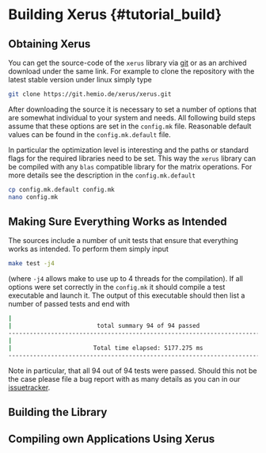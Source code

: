 # Building Xerus                                 {#tutorial_build}

## Obtaining Xerus

You can get the source-code of the `xerus` library via [git](https://git.hemio.de/xerus/xerus/tree/master) or as an archived download under the same link. For example to 
clone the repository with the latest stable version under linux simply type
~~~.sh
git clone https://git.hemio.de/xerus/xerus.git
~~~

After downloading the source it is necessary to set a number of options that are somewhat individual to your system and needs. All following build steps assume that these
options are set in the `config.mk` file. Reasonable default values can be found in the `config.mk.default` file.

In particular the optimization level is interesting and the paths or standard flags for the required libraries need to be set. This way the `xerus` library can be compiled with any
`blas` compatible library for the matrix operations. For more details see the description in the `config.mk.default`
~~~.sh
cp config.mk.default config.mk
nano config.mk
~~~


## Making Sure Everything Works as Intended
The sources include a number of unit tests that ensure that everything works as intended. To perform them simply input
~~~.sh
make test -j4
~~~
(where `-j4` allows make to use up to 4 threads for the compilation). If all options were set correctly in the `config.mk` it should compile a test executable and launch it.
The output of this executable should then list a number of passed tests and end with
~~~.sh
|
|                        total summary 94 of 94 passed                     
-------------------------------------------------------------------------------
|
|                       Total time elapsed: 5177.275 ms                    
-------------------------------------------------------------------------------
~~~
Note in particular, that all 94 out of 94 tests were passed. Should this not be the case please file a bug report with as many details as you 
can in our [issuetracker](https://git.hemio.de/xerus/xerus/issues).


## Building the Library


## Compiling own Applications Using Xerus
